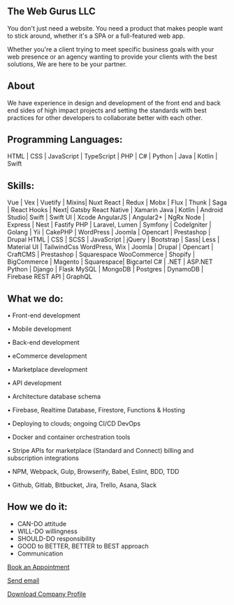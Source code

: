 
## The Web Gurus LLC

You don't just need a website. You need a product that makes people want to stick around, whether it's a SPA or a full-featured web app.

Whether you're a client trying to meet specific business goals with your web presence or an agency wanting to provide your clients with the best solutions, We are here to be your partner.

## About 

We have experience in design and development of the front end and back end sides of high impact projects and setting the standards with best practices for other developers to collaborate better with each other.


## Programming Languages:

HTML | CSS | JavaScript | TypeScript | PHP | C# | Python | Java | Kotlin | Swift



## Skills:

 Vue | Vex | Vuetify | Mixins|  Nuxt
 React | Redux | Mobx | Flux | Thunk | Saga | React Hooks | Next| Gatsby
 React Native | Xamarin
 Java | Kotlin | Android Studio| Swift | Swift UI | Xcode
 AngularJS | Angular2+ |  NgRx
 Node | Express | Nest | Fastify
PHP | Laravel, Lumen | Symfony | CodeIgniter | Golang | Yii | CakePHP | WordPress | Joomla | Opencart | Prestashop | Drupal
HTML | CSS | SCSS | JavaScript | jQuery | Bootstrap | Sass| Less | Material UI | TailwindCss
WordPress, Wix | Joomla | Drupal | Opencart | CraftCMS | Prestashop | Squarespace
WooCommerce | Shopify | BigCommerce | Magento | Squarespace| Bigcartel
C# | .NET | ASP.NET
Python | Django | Flask
MySQL | MongoDB | Postgres | DynamoDB | Firebase
REST API | GraphQL

## What we do:

• Front-end development

• Mobile development

• Back-end development

• eCommerce development

• Marketplace development

• API development

• Architecture database schema

• Firebase, Realtime Database, Firestore, Functions & Hosting

• Deploying to clouds; ongoing CI/CD DevOps

• Docker and container orchestration tools

• Stripe APIs for marketplace (Standard and Connect) billing and subscription integrations

• NPM, Webpack, Gulp, Browserify, Babel, Eslint, BDD, TDD

• Github, Gitlab, Bitbucket, Jira, Trello, Asana, Slack


## How we do it:

- CAN-DO attitude
- WILL-DO willingness
- SHOULD-DO responsibility
- GOOD to BETTER, BETTER to BEST approach
- Communication



<p><a href="https://calendly.com/thewebgurusllc"> Book an Appointment</a></p>



<p><a href="mailto:admin@thewebgurusllc">Send email</a></p>


<p><a href="https://drive.google.com/file/d/18zs7VsxYoeVqOtGgn_MKuIiX5g2IbT2O/view?usp=sharing">Download Company Profile</a></p>





